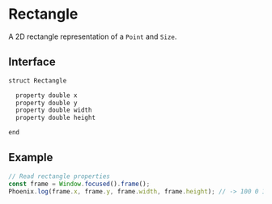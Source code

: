 # Rectangle

A 2D rectangle representation of a `Point` and `Size`.

## Interface

```javascript
struct Rectangle

  property double x
  property double y
  property double width
  property double height

end
```

## Example

```javascript
// Read rectangle properties
const frame = Window.focused().frame();
Phoenix.log(frame.x, frame.y, frame.width, frame.height); // -> 100 0 1000 500
```

